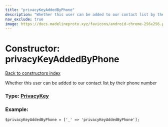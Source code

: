 ```yaml
---
title: "privacyKeyAddedByPhone"
description: "Whether this user can be added to our contact list by their phone number"
nav_exclude: true
image: https://docs.madelineproto.xyz/favicons/android-chrome-256x256.png
---
```

# Constructor: privacyKeyAddedByPhone  
[Back to constructors index](/API_docs/constructors/index.html)



Whether this user can be added to our contact list by their phone number




### Type: [PrivacyKey](/API_docs/types/PrivacyKey.html)


### Example:

```
$privacyKeyAddedByPhone = ['_' => 'privacyKeyAddedByPhone'];
```  
